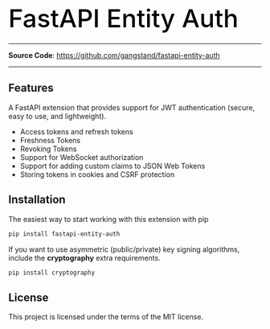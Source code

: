<h1 align="left" style="margin-bottom: 20px; font-weight: 500; font-size: 50px; color: black;">
    FastAPI Entity Auth
</h1>

---

**Source Code**: <a href="https://github.com/gangstand/fastapi-entity-auth" target="_blank">https://github.com/gangstand/fastapi-entity-auth</a>

---

## Features

A FastAPI extension that provides support for JWT authentication (secure, easy to use, and lightweight).

- Access tokens and refresh tokens
- Freshness Tokens
- Revoking Tokens
- Support for WebSocket authorization
- Support for adding custom claims to JSON Web Tokens
- Storing tokens in cookies and CSRF protection

## Installation
The easiest way to start working with this extension with pip

```bash
pip install fastapi-entity-auth
```

If you want to use asymmetric (public/private) key signing algorithms, include the <b>cryptography</b> extra requirements.
```bash
pip install cryptography
```

## License

This project is licensed under the terms of the MIT license.